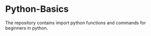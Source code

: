 # Python-Basics

The repository contains import python functions and commands for beginners in python. 
